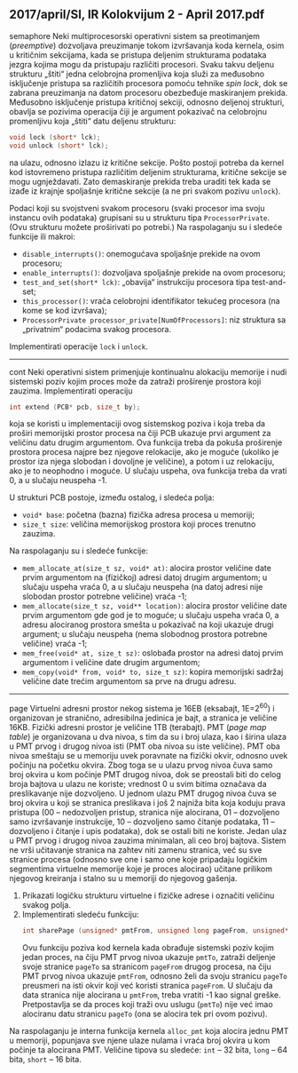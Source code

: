 2017/april/SI, IR Kolokvijum 2 - April 2017.pdf
--------------------------------------------------------------------------------
semaphore
Neki multiprocesorski operativni sistem sa preotimanjem (*preemptive*) dozvoljava
preuzimanje tokom izvršavanja koda kernela, osim u kritičnim sekcijama, kada se pristupa
deljenim strukturama podataka jezgra kojima mogu da pristupaju različiti procesori. Svaku
takvu deljenu strukturu „štiti“ jedna celobrojna promenljiva koja služi za međusobno
isključenje pristupa sa različitih procesora pomoću tehnike *spin lock*, dok se zabrana
preuzimanja na datom procesoru obezbeđuje maskiranjem prekida. Međusobno isključenje
pristupa kritičnoj sekciji, odnosno deljenoj strukturi, obavlja se pozivima operacija čiji je
argument pokazivač na celobrojnu promenljivu koja „štiti“ datu deljenu strukturu:
```cpp
void lock (short* lck);
void unlock (short* lck);
```
na ulazu, odnosno izlazu iz kritične sekcije. Pošto postoji potreba da kernel kod istovremeno
pristupa različitim deljenim strukturama, kritične sekcije se mogu ugnježdavati. Zato
demaskiranje prekida treba uraditi tek kada se izađe iz krajnje spoljašnje kritične sekcije (a ne
pri svakom pozivu `unlock`).

Podaci koji su svojstveni svakom procesoru (svaki procesor ima svoju instancu ovih
podataka) grupisani su u strukturu tipa `ProcessorPrivate`. (Ovu strukturu možete proširivati
po potrebi.) Na raspolaganju su i sledeće funkcije ili makroi:

- `disable_interrupts()`: onemogućava spoljašnje prekide na ovom procesoru;
- `enable_interrupts()`: dozvoljava spoljašnje prekide na ovom procesoru;
- `test_and_set(short* lck)`: „obavija“ instrukciju procesora tipa test-and-set;
- `this_processor()`: vraća celobrojni identifikator tekućeg procesora (na kome se kod
izvršava);
- `ProcessorPrivate processor_private[NumOfProcessors]`: niz struktura sa
„privatnim“ podacima svakog procesora.

Implementirati operacije `lock` i `unlock`.

--------------------------------------------------------------------------------
cont
Neki operativni sistem primenjuje kontinualnu alokaciju memorije i nudi sistemski poziv
kojim proces može da zatraži proširenje prostora koji zauzima. Implementirati operaciju
```cpp
int extend (PCB* pcb, size_t by);
```
koja se koristi u implementaciji ovog sistemskog poziva i koja treba da proširi memorijski
prostor procesa na čiji PCB ukazuje prvi argument za veličinu datu drugim argumentom. Ova
funkcija treba da pokuša proširenje prostora procesa najpre bez njegove relokacije, ako je
moguće (ukoliko je prostor iza njega slobodan i dovoljne je veličine), a potom i uz relokaciju,
ako je to neophodno i moguće. U slučaju uspeha, ova funkcija treba da vrati 0, a u slučaju
neuspeha -1.

U strukturi PCB postoje, između ostalog, i sledeća polja:

- `void* base`: početna (bazna) fizička adresa procesa u memoriji;
- `size_t size`: veličina memorijskog prostora koji proces trenutno zauzima.

Na raspolaganju su i sledeće funkcije:

- `mem_allocate_at(size_t sz, void* at)`: alocira prostor veličine date prvim
argumentom na (fizičkoj) adresi datoj drugim argumentom; u slučaju uspeha vraća 0, a u
slučaju neuspeha (na datoj adresi nije slobodan prostor potrebne veličine) vraća -1;
- `mem_allocate(size_t sz, void** location)`: alocira prostor veličine date prvim
argumentom gde god je to moguće; u slučaju uspeha vraća 0, a adresu alociranog prostora
smešta u pokazivač na koji ukazuje drugi argument; u slučaju neuspeha (nema slobodnog
prostora potrebne veličine) vraća -1;
- `mem_free(void* at, size_t sz)`: oslobađa prostor na adresi datoj prvim argumentom i
veličine date drugim argumentom;
- `mem_copy(void* from, void* to, size_t sz)`: kopira memorijski sadržaj veličine
date trećim argumentom sa prve na drugu adresu.

--------------------------------------------------------------------------------
page
Virtuelni adresni prostor nekog sistema je 16EB (eksabajt, 1E=$2^{60}$) i organizovan je stranično,
adresibilna jedinica je bajt, a stranica je veličine 16KB. Fizički adresni prostor je veličine 1TB
(terabajt). PMT (*page map table*) je organizovana u dva nivoa, s tim da su i broj ulaza, kao i
širina ulaza u PMT prvog i drugog nivoa isti (PMT oba nivoa su iste veličine). PMT oba nivoa
smeštaju se u memoriju uvek poravnate na fizički okvir, odnosno uvek počinju na početku
okvira. Zbog toga se u ulazu prvog nivoa čuva samo broj okvira u kom počinje PMT drugog
nivoa, dok se preostali biti do celog broja bajtova u ulazu ne koriste; vrednost 0 u svim bitima
označava da preslikavanje nije dozvoljeno. U jednom ulazu PMT drugog nivoa čuva se broj
okvira u koji se stranica preslikava i još 2 najniža bita koja koduju prava pristupa (00 –
nedozvoljen pristup, stranica nije alocirana, 01 – dozvoljeno samo izvršavanje instrukcije, 10
– dozvoljeno samo čitanje podataka, 11 – dozvoljeno i čitanje i upis podataka), dok se ostali
biti ne koriste. Jedan ulaz u PMT prvog i drugog nivoa zauzima minimalan, ali ceo broj
bajtova. Sistem ne vrši učitavanje stranica na zahtev niti zamenu stranica, već su sve stranice
procesa (odnosno sve one i samo one koje pripadaju logičkim segmentima virtuelne memorije
koje je proces alocirao) učitane prilikom njegovog kreiranja i stalno su u memoriji do
njegovog gašenja.

1. Prikazati logičku strukturu virtuelne i fizičke adrese i označiti veličinu svakog polja.
2. Implementirati sledeću funkciju:
   ```cpp
   int sharePage (unsigned* pmtFrom, unsigned long pageFrom, unsigned* pmtTo, unsigned long pageTo);
   ```
   Ovu funkciju poziva kod kernela kada obrađuje sistemski poziv kojim jedan proces, na čiju
PMT prvog nivoa ukazuje `pmtTo`, zatraži deljenje svoje stranice `pageTo`  sa stranicom
`pageFrom` drugog procesa, na čiju PMT prvog nivoa ukazuje `pmtFrom`, odnosno želi da svoju
stranicu `pageTo` preusmeri na isti okvir koji već koristi stranica `pageFrom`. U slučaju da data
stranica nije alocirana u `pmtFrom`, treba vratiti -1 kao signal greške. Pretpostavlja se da proces
koji traži ovu uslugu (`pmtTo`) nije već imao alociranu datu stranicu `pageTo` (ona se alocira tek
pri ovom pozivu).

Na raspolaganju je interna funkcija kernela `alloc_pmt` koja alocira jednu PMT u memoriji,
popunjava sve njene ulaze nulama i vraća broj okvira u kom počinje ta alocirana PMT.
Veličine tipova su sledeće: `int` – 32 bita, `long` – 64 bita, `short` – 16 bita.
